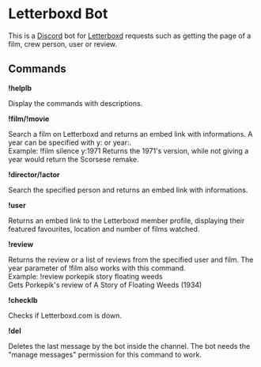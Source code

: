 # Letterboxd Bot

This is a [Discord](https://discordapp.com/) bot for [Letterboxd](https://letterboxd.com/) requests such as getting the page of a film, crew person, user or review.

## Commands

**!helplb**

Display the commands with descriptions.

**!film/!movie**

Search a film on Letterboxd and returns an embed link with informations.
A year can be specified with y: or year:.  
Example: !film silence y:1971
Returns the 1971's version, while not giving a year would return the Scorsese remake.

**!director/!actor**

Search the specified person and returns an embed link with informations.

**!user**

Returns an embed link to the Letterboxd member profile, displaying their featured favourites, location and number of films watched.

**!review**

Returns the review or a list of reviews from the specified user and film. The year parameter of !film also works with this command.  
Example: !review porkepik story floating weeds  
Gets Porkepik's review of A Story of Floating Weeds (1934)

**!checklb**

Checks if Letterboxd.com is down.

**!del**

Deletes the last message by the bot inside the channel. The bot needs the "manage messages" permission for this command to work.
